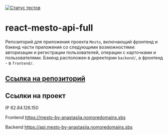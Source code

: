 [![Статус тестов](../../actions/workflows/tests.yml/badge.svg)](../../actions/workflows/tests.yml)

# react-mesto-api-full
Репозиторий для приложения проекта `Mesto`, включающий фронтенд и бэкенд части приложения со следующими возможностями: авторизации и регистрации пользователей, операции с карточками и пользователями. Бэкенд расположен в директории `backend/`, а фронтенд - в `frontend/`. 
  

## [Ссылка на репозиторий](https://github.com/Anastasiia-Nist/express-mesto-gha)

## Ссылки на проект

IP 62.84.126.150

Frontend https://mesto-by-anastasiia.nomoredomains.sbs

Backend https://api.mesto-by-anastasiia.nomoredomains.sbs
